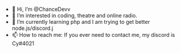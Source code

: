 - 👋 Hi, I’m @ChanceDevv
- 👀 I’m interested in coding, theatre and online radio.
- 🌱 I’m currently learning php and I am trying to get better node.js/discord.j
- 📫 How to reach me: If you ever need to contact me, my discord is Cy#4021
